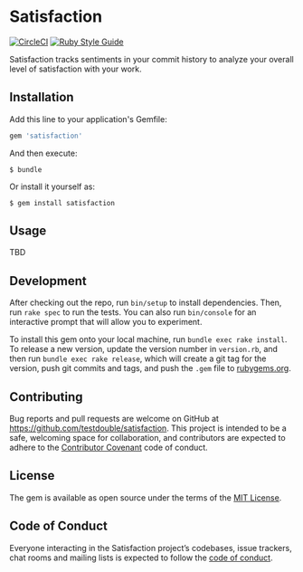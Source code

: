 # Satisfaction
[![CircleCI](https://circleci.com/gh/testdouble/satisfaction.svg?style=svg)](https://circleci.com/gh/testdouble/satisfaction)
[![Ruby Style Guide](https://img.shields.io/badge/code_style-standard-brightgreen.svg)](https://github.com/testdouble/standard)

Satisfaction tracks sentiments in your commit history to analyze your overall level of satisfaction with your work.

## Installation

Add this line to your application's Gemfile:

```ruby
gem 'satisfaction'
```

And then execute:

    $ bundle

Or install it yourself as:

    $ gem install satisfaction

## Usage

TBD

## Development

After checking out the repo, run `bin/setup` to install dependencies. Then, run `rake spec` to run the tests. You can also run `bin/console` for an interactive prompt that will allow you to experiment.

To install this gem onto your local machine, run `bundle exec rake install`. To release a new version, update the version number in `version.rb`, and then run `bundle exec rake release`, which will create a git tag for the version, push git commits and tags, and push the `.gem` file to [rubygems.org](https://rubygems.org).

## Contributing

Bug reports and pull requests are welcome on GitHub at https://github.com/testdouble/satisfaction. This project is intended to be a safe, welcoming space for collaboration, and contributors are expected to adhere to the [Contributor Covenant](http://contributor-covenant.org) code of conduct.

## License

The gem is available as open source under the terms of the [MIT License](https://opensource.org/licenses/MIT).

## Code of Conduct

Everyone interacting in the Satisfaction project’s codebases, issue trackers, chat rooms and mailing lists is expected to follow the [code of conduct](https://github.com/testdouble/satisfaction/blob/master/CODE_OF_CONDUCT.md).
